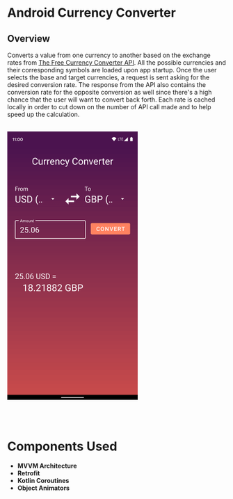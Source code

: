 # Android Currency Converter

## Overview
Converts a value from one currency to another based on the exchange rates from [The Free Currency Converter API](https://free.currencyconverterapi.com/). All the possible currencies and their corresponding symbols are loaded upon app startup. Once the user selects the base and target currencies, a request is sent asking for the desired conversion rate. The response from the API also contains the conversion rate for the opposite conversion as well since there's a high chance that the user will want to convert back forth. Each rate is cached locally in order to cut down on the number of API call made and to help speed up the calculation.<br><br>

<img src="screenshots/currency_converter.png" width=300>

<br><br>

# Components Used
* **MVVM Architecture**
* **Retrofit**
* **Kotlin Coroutines**
* **Object Animators**